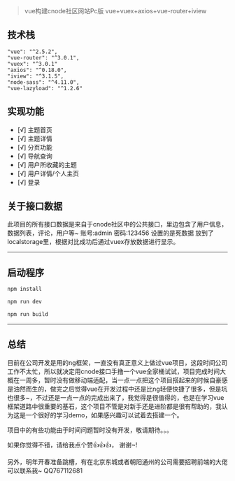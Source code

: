 


 > vue构建cnode社区网站Pc版 vue+vuex+axios+vue-router+iview




 ## 技术栈
```
"vue": "^2.5.2",
"vue-router": "^3.0.1",
"vuex": "^3.0.1"
"axios": "^0.18.0",
"iview": "^3.1.5",
"node-sass": "^4.11.0",
"vue-lazyload": "^1.2.6"
```

## 实现功能
- [√] 主题首页
- [√] 主题详情
- [√] 分页功能
- [√] 导航查询
- [√] 用户所收藏的主题
- [√] 用户详情/个人主页
- [√] 登录


## 关于接口数据
此项目的所有接口数据是来自于cnode社区中的公共接口，里边包含了用户信息，数据列表，评论，用户等~
账号:admin  密码:123456 设置的是死数据 放到了localstorage里，根据对比成功后通过vuex存放数据进行显示。

----

## 启动程序
``` bash
npm install

npm run dev

npm run build

```

----


## 总结
目前在公司开发是用的ng框架，一直没有真正意义上做过vue项目，这段时间公司工作不太忙，所以就决定用cnode接口手撸一个vue全家桶试试，项目完成时间大概在一周多，暂时没有做移动端适配，当一点一点把这个项目搭起来的时候自豪感是油然而生的，做完之后觉得vue在开发过程中还是比ng轻便快捷了很多，但是坑也很多~，不过还是一点一点的完成出来了，我觉得是很值得的，也是在学习vue框架道路中很重要的基石，这个项目不管是对新手还是进阶都是很有帮助的，我认为这是一个很好的学习demo，如果感兴趣可以试着去搭建一个。

项目中的有些功能由于时间问题暂时没有开发，敬请期待。。。

如果你觉得不错，请给我点个赞👍👍👍， 谢谢~!

另外，明年开春准备跳槽，有在北京东城或者朝阳通州的公司需要招聘前端的大佬可以联系我~ QQ767112681




